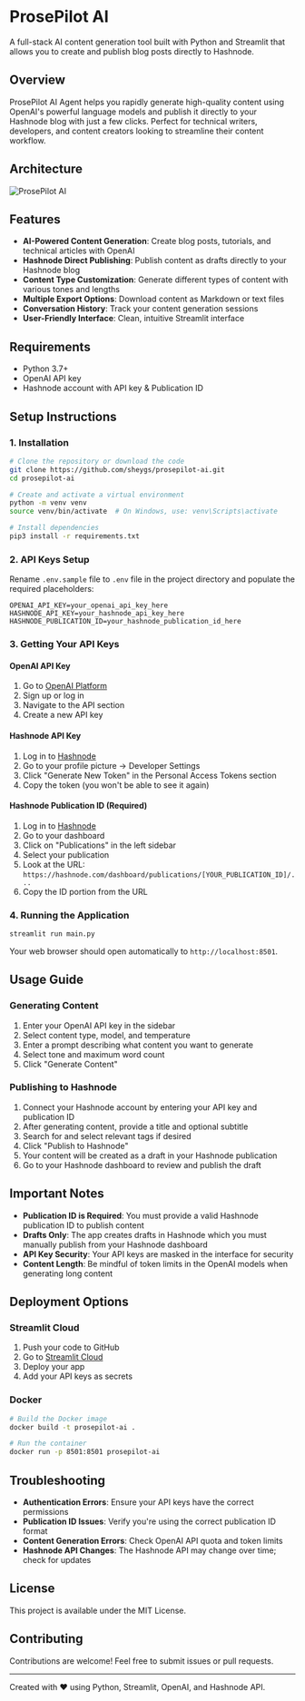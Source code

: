 # ProsePilot AI

A full-stack AI content generation tool built with Python and Streamlit that allows you to create and publish blog posts directly to Hashnode.

## Overview

ProsePilot AI Agent helps you rapidly generate high-quality content using OpenAI's powerful language models and publish it directly to your Hashnode blog with just a few clicks. Perfect for technical writers, developers, and content creators looking to streamline their content workflow.

## Architecture

![ProsePilot AI](./architecture.svg)

## Features

- **AI-Powered Content Generation**: Create blog posts, tutorials, and technical articles with OpenAI
- **Hashnode Direct Publishing**: Publish content as drafts directly to your Hashnode blog
- **Content Type Customization**: Generate different types of content with various tones and lengths
- **Multiple Export Options**: Download content as Markdown or text files
- **Conversation History**: Track your content generation sessions
- **User-Friendly Interface**: Clean, intuitive Streamlit interface

## Requirements

- Python 3.7+
- OpenAI API key
- Hashnode account with API key & Publication ID

## Setup Instructions

### 1. Installation

```bash
# Clone the repository or download the code
git clone https://github.com/sheygs/prosepilot-ai.git
cd prosepilot-ai

# Create and activate a virtual environment
python -m venv venv
source venv/bin/activate  # On Windows, use: venv\Scripts\activate

# Install dependencies
pip3 install -r requirements.txt
```

### 2. API Keys Setup

Rename `.env.sample` file to `.env` file in the project directory and populate the required placeholders:

```
OPENAI_API_KEY=your_openai_api_key_here
HASHNODE_API_KEY=your_hashnode_api_key_here
HASHNODE_PUBLICATION_ID=your_hashnode_publication_id_here
```

### 3. Getting Your API Keys

#### OpenAI API Key

1. Go to [OpenAI Platform](https://platform.openai.com/)
2. Sign up or log in
3. Navigate to the API section
4. Create a new API key

#### Hashnode API Key

1. Log in to [Hashnode](https://hashnode.com/)
2. Go to your profile picture → Developer Settings
3. Click "Generate New Token" in the Personal Access Tokens section
4. Copy the token (you won't be able to see it again)

#### Hashnode Publication ID (Required)

1. Log in to [Hashnode](https://hashnode.com/)
2. Go to your dashboard
3. Click on "Publications" in the left sidebar
4. Select your publication
5. Look at the URL: `https://hashnode.com/dashboard/publications/[YOUR_PUBLICATION_ID]/...`
6. Copy the ID portion from the URL

### 4. Running the Application

```bash
streamlit run main.py
```

Your web browser should open automatically to `http://localhost:8501`.

## Usage Guide

### Generating Content

1. Enter your OpenAI API key in the sidebar
2. Select content type, model, and temperature
3. Enter a prompt describing what content you want to generate
4. Select tone and maximum word count
5. Click "Generate Content"

### Publishing to Hashnode

1. Connect your Hashnode account by entering your API key and publication ID
2. After generating content, provide a title and optional subtitle
3. Search for and select relevant tags if desired
4. Click "Publish to Hashnode"
5. Your content will be created as a draft in your Hashnode publication
6. Go to your Hashnode dashboard to review and publish the draft

## Important Notes

- **Publication ID is Required**: You must provide a valid Hashnode publication ID to publish content
- **Drafts Only**: The app creates drafts in Hashnode which you must manually publish from your Hashnode dashboard
- **API Key Security**: Your API keys are masked in the interface for security
- **Content Length**: Be mindful of token limits in the OpenAI models when generating long content

## Deployment Options

### Streamlit Cloud

1. Push your code to GitHub
2. Go to [Streamlit Cloud](https://streamlit.io/cloud)
3. Deploy your app
4. Add your API keys as secrets

### Docker

```bash
# Build the Docker image
docker build -t prosepilot-ai .

# Run the container
docker run -p 8501:8501 prosepilot-ai
```

## Troubleshooting

- **Authentication Errors**: Ensure your API keys have the correct permissions
- **Publication ID Issues**: Verify you're using the correct publication ID format
- **Content Generation Errors**: Check OpenAI API quota and token limits
- **Hashnode API Changes**: The Hashnode API may change over time; check for updates

## License

This project is available under the MIT License.

## Contributing

Contributions are welcome! Feel free to submit issues or pull requests.

---

Created with ❤️ using Python, Streamlit, OpenAI, and Hashnode API.
